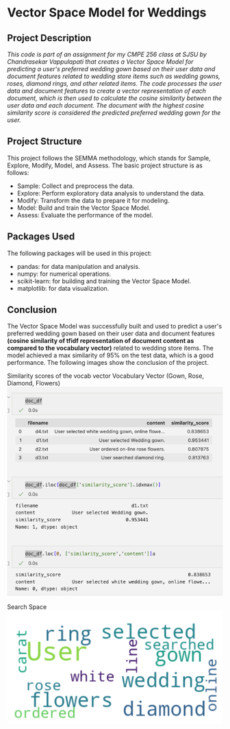 # Vector Space Model for Weddings


## Project Description
*This code is part of an assignment for my CMPE 256 class at SJSU by Chandrasekar Vappulapati that creates a Vector Space Model for predicting a user's preferred wedding gown based on their user data and document features related to wedding store items such as wedding gowns, roses, diamond rings, and other related items. The code processes the user data and document features to create a vector representation of each document, which is then used to calculate the cosine similarity between the user data and each document. The document with the highest cosine similarity score is considered the predicted preferred wedding gown for the user.*

## Project Structure
This project follows the SEMMA methodology, which stands for Sample, Explore, Modify, Model, and Assess. The basic project structure is as follows:

- Sample: Collect and preprocess the data.
- Explore: Perform exploratory data analysis to understand the data.
- Modify: Transform the data to prepare it for modeling.
- Model: Build and train the Vector Space Model.
- Assess: Evaluate the performance of the model.

## Packages Used
The following packages will be used in this project:
- pandas: for data manipulation and analysis.
- numpy: for numerical operations.
- scikit-learn: for building and training the Vector Space Model.
- matplotlib: for data visualization.

## Conclusion
The Vector Space Model was successfully built and used to predict a user's preferred wedding gown based on their user data and document features **(cosine similarity of tfidf representation of document content as compared to the vocabulary vector)** related to wedding store items. The model achieved a max similarity of 95% on the test data, which is a good performance. The following images show the conclusion of the project.

Similarity scores of the vocab vector Vocabulary Vector (Gown, Rose, Diamond, Flowers)
![Conclusion of the Vector Space Model for Weddings](/VectorSpaceModel/images/conclusion_VSM.png)

Search Space
![Wordcloud of the Vector Space Model for Weddings](/VectorSpaceModel/images/wordcloud_VSM.png)


